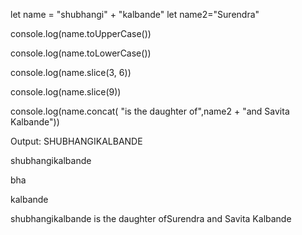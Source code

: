 let name = "shubhangi" + "kalbande"
let name2="Surendra"

console.log(name.toUpperCase())

console.log(name.toLowerCase())

console.log(name.slice(3, 6))

console.log(name.slice(9))

console.log(name.concat( "is the daughter of",name2 + "and Savita Kalbande"))


Output:
SHUBHANGIKALBANDE

shubhangikalbande

bha

kalbande

shubhangikalbande  is the daughter ofSurendra  and Savita Kalbande
